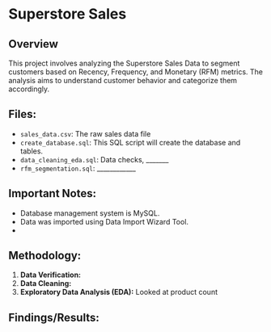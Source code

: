 # Superstore Sales

## Overview
This project involves analyzing the Superstore Sales Data to segment customers based on Recency, Frequency, and Monetary (RFM) metrics. The analysis aims to understand customer behavior and categorize them accordingly.

## Files:
- `sales_data.csv`: The raw sales data file
- `create_database.sql`: This SQL script will create the database and tables.
- `data_cleaning_eda.sql`: Data checks, _______
- `rfm_segmentation.sql`: ____________

## Important Notes: 
- Database management system is MySQL.
- Data was imported using Data Import Wizard Tool.
- 

## Methodology:
1. **Data Verification:**
2. **Data Cleaning:**
3. **Exploratory Data Analysis (EDA):** Looked at product count

## Findings/Results:

